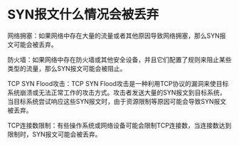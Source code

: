 # SYN报文什么情况会被丢弃

网络拥塞：如果网络中存在大量的流量或者其他原因导致网络拥塞，那么SYN报文可能会被丢弃。

防火墙：如果网络中存在防火墙或其他安全设备，并且它们配置了规则来阻止某些类型的流量，那么SYN报文可能会被阻止。

TCP SYN Flood攻击：TCP SYN Flood攻击是一种利用TCP协议的漏洞来使目标系统崩溃或无法正常工作的攻击方式。攻击者发送大量的SYN报文到目标系统，当目标系统尝试响应这些SYN报文时，由于资源限制等原因可能会导致SYN报文被丢弃。

TCP连接数限制：有些操作系统或网络设备可能会限制TCP连接数，当连接数达到限制时，SYN报文可能会被丢弃。